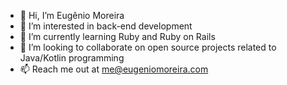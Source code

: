 - 👋 Hi, I’m Eugênio Moreira
- 👀 I’m interested in back-end development
- 🌱 I’m currently learning Ruby and Ruby on Rails
- 💞️ I’m looking to collaborate on open source projects related to Java/Kotlin programming
- 📫 Reach me out at me@eugeniomoreira.com

